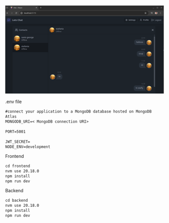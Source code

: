 ![snapshot](https://github.com/saviogeorge/CHAT-APP/blob/main/frontend/public/Screenshot%20from%202025-04-06%2012-50-28.png)

.env file
```
#connect your application to a MongoDB database hosted on MongoDB Atlas  
MONGODB_URI=< MongoDB connection URI>

PORT=5001

JWT_SECRET=
NODE_ENV=development 
``` 

Frontend
```
cd frontend
nvm use 20.18.0
npm install
npm run dev
```

Backend
```
cd backend
nvm use 20.18.0
npm install
npm run dev
```


